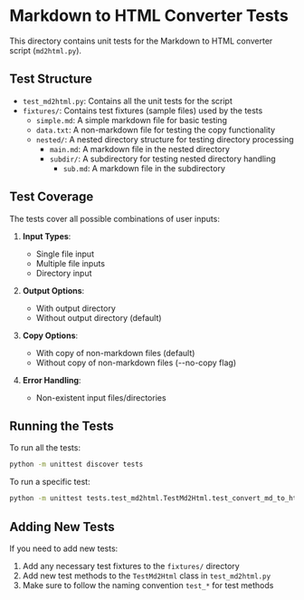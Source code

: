 # Markdown to HTML Converter Tests

This directory contains unit tests for the Markdown to HTML converter script (`md2html.py`).

## Test Structure

- `test_md2html.py`: Contains all the unit tests for the script
- `fixtures/`: Contains test fixtures (sample files) used by the tests
  - `simple.md`: A simple markdown file for basic testing
  - `data.txt`: A non-markdown file for testing the copy functionality
  - `nested/`: A nested directory structure for testing directory processing
    - `main.md`: A markdown file in the nested directory
    - `subdir/`: A subdirectory for testing nested directory handling
      - `sub.md`: A markdown file in the subdirectory

## Test Coverage

The tests cover all possible combinations of user inputs:

1. **Input Types**:
   - Single file input
   - Multiple file inputs
   - Directory input

2. **Output Options**:
   - With output directory
   - Without output directory (default)

3. **Copy Options**:
   - With copy of non-markdown files (default)
   - Without copy of non-markdown files (--no-copy flag)

4. **Error Handling**:
   - Non-existent input files/directories

## Running the Tests

To run all the tests:

```bash
python -m unittest discover tests
```

To run a specific test:

```bash
python -m unittest tests.test_md2html.TestMd2Html.test_convert_md_to_html
```

## Adding New Tests

If you need to add new tests:

1. Add any necessary test fixtures to the `fixtures/` directory
2. Add new test methods to the `TestMd2Html` class in `test_md2html.py`
3. Make sure to follow the naming convention `test_*` for test methods